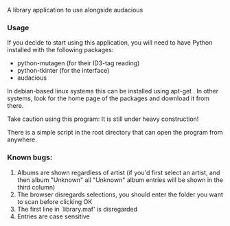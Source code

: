 A library application to use alongside audacious

### Usage ###
If you decide to start using this application, you will need to have Python installed with the following packages:

  * python-mutagen (for their ID3-tag reading)
  * python-tkinter (for the interface)
  * audacious

In debian-based linux systems this can be installed using apt-get <package name>. In other systems, look for the home page of the packages and download it from there.

Take caution using this program: It is still under heavy construction!

There is a simple script in the root directory that can open the program from anywhere.

### Known bugs: ###
  1. Albums are shown regardless of artist (if you'd first select an artist, and then album "Unknown" all "Unknown" album entries will be shown in the third column)
  1. The browser disregards selections, you should enter the folder you want to scan before clicking OK
  1. The first line in `library.maf' is disregarded
  1. Entries are case sensitive